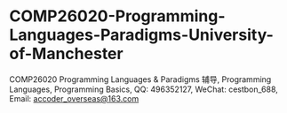 # COMP26020-Programming-Languages-Paradigms-University-of-Manchester
COMP26020 Programming Languages &amp; Paradigms 辅导, Programming Languages, Programming Basics, QQ: 496352127, WeChat: cestbon_688, Email: accoder_overseas@163.com
